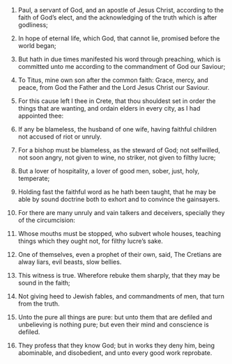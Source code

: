 1. Paul, a servant of God, and an apostle of Jesus Christ, according
to the faith of God’s elect, and the acknowledging of the truth which
is after godliness;

2. In hope of eternal life, which God, that
cannot lie, promised before the world began;

3. But hath in due times
manifested his word through preaching, which is committed unto me
according to the commandment of God our Saviour;

4. To Titus, mine
own son after the common faith: Grace, mercy, and peace, from God the
Father and the Lord Jesus Christ our Saviour.

5. For this cause left I thee in Crete, that thou shouldest set in
order the things that are wanting, and ordain elders in every city, as
I had appointed thee:

6. If any be blameless, the husband of one
wife, having faithful children not accused of riot or unruly.

7. For a bishop must be blameless, as the steward of God; not
selfwilled, not soon angry, not given to wine, no striker, not given
to filthy lucre;

8. But a lover of hospitality, a lover of good men,
sober, just, holy, temperate;

9. Holding fast the faithful word as he
hath been taught, that he may be able by sound doctrine both to exhort
and to convince the gainsayers.

10. For there are many unruly and vain talkers and deceivers,
specially they of the circumcision:

11. Whose mouths must be stopped,
who subvert whole houses, teaching things which they ought not, for
filthy lucre’s sake.

12. One of themselves, even a prophet of their own, said, The
Cretians are alway liars, evil beasts, slow bellies.

13. This witness is true. Wherefore rebuke them sharply, that they
may be sound in the faith;

14. Not giving heed to Jewish fables, and
commandments of men, that turn from the truth.

15. Unto the pure all things are pure: but unto them that are defiled
and unbelieving is nothing pure; but even their mind and conscience is
defiled.

16. They profess that they know God; but in works they deny him,
being abominable, and disobedient, and unto every good work reprobate.